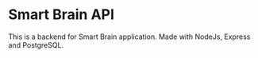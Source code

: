# Smart Brain API
This is a backend for Smart Brain application.
Made with NodeJs, Express and PostgreSQL.
